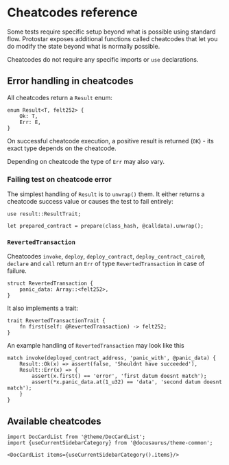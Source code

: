 # Cheatcodes reference

Some tests require specific setup beyond what is possible using standard flow. Protostar exposes
additional functions called cheatcodes that let you do modify the state beyond what is normally possible.

Cheatcodes do not require any specific imports or `use` declarations.

## Error handling in cheatcodes

All cheatcodes return a `Result` enum:

```cairo title="Result"
enum Result<T, felt252> {
    Ok: T,
    Err: E,
}
```

On successful cheatcode execution, a positive result is returned (`OK`) - its exact type depends on the cheatcode.

Depending on cheatcode the type of `Err` may also vary.

### Failing test on cheatcode error

The simplest handling of `Result` is to `unwrap()` them. It either returns a cheatcode success value or causes the test
to
fail entirely:

```cairo title="Simple handling"
use result::ResultTrait;

let prepared_contract = prepare(class_hash, @calldata).unwrap();
```

### `RevertedTransaction`

Cheatcodes `invoke`, `deploy`, `deploy_contract`, `deploy_contract_cairo0`, `declare` and `call` return an `Err` of
type `RevertedTransaction` in case of failure.

```cairo
struct RevertedTransaction {
    panic_data: Array::<felt252>, 
}
```

It also implements a trait:

```cairo
trait RevertedTransactionTrait {
    fn first(self: @RevertedTransaction) -> felt252;
}
```

An example handling of `RevertedTransaction` may look like this

```cairo title="Match handling"
match invoke(deployed_contract_address, 'panic_with', @panic_data) {
    Result::Ok(x) => assert(false, 'Shouldnt have succeeded'),
    Result::Err(x) => {
        assert(x.first() == 'error', 'first datum doesnt match');
        assert(*x.panic_data.at(1_u32) == 'data', 'second datum doesnt match');
    }
}
```

## Available cheatcodes

```mdx-code-block
import DocCardList from '@theme/DocCardList';
import {useCurrentSidebarCategory} from '@docusaurus/theme-common';

<DocCardList items={useCurrentSidebarCategory().items}/>
```